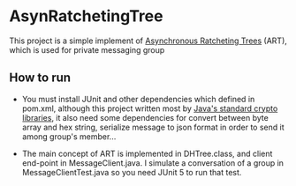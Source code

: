 # AsynRatchetingTree

This project is a simple implement of [Asynchronous Ratcheting Trees](https://eprint.iacr.org/2017/666.pdf) (ART), which is used for private messaging group

## How to run

- You must install JUnit and other dependencies which defined in pom.xml, although this project written most by [Java's standard crypto libraries](https://docs.oracle.com/en/java/javase/11/security/java-cryptography-architecture-jca-reference-guide.html#GUID-2BCFDD85-D533-4E6C-8CE9-29990DEB0190),
it also need some dependencies for convert between byte array and hex string, serialize message to json format in order to send it among group's member...

- The main concept of ART is implemented in DHTree.class, and client end-point in MessageClient.java. I simulate a conversation of a group in MessageClientTest.java so you need JUnit 5 to run that test.
